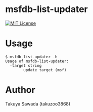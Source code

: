 # msfdb-list-updater  

[![MIT License](http://img.shields.io/badge/license-MIT-blue.svg?style=flat)](https://github.com/vulsio/msfdb-list-updater/blob/master/LICENSE)


# Usage
```
$ msfdb-list-updater -h
Usage of msfdb-list-updater:
  -target string
        update target (msf)
```

# Author  
Takuya Sawada (takuzoo3868)
